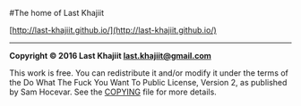 #The home of Last Khajiit

[http://last-khajiit.github.io/](http://last-khajiit.github.io/)



---

**Copyright © 2016 Last Khajiit <last.khajiit@gmail.com>**

This work is free. You can redistribute it and/or modify it under the
terms of the Do What The Fuck You Want To Public License, Version 2,
as published by Sam Hocevar. See the [COPYING](https://github.com/last-khajiit/last-khajiit.github.io/blob/master/copying.txt) file for more details.
